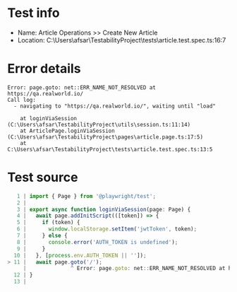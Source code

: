 # Test info

- Name: Article Operations >> Create New Article
- Location: C:\Users\afsar\TestabilityProject\tests\article.test.spec.ts:16:7

# Error details

```
Error: page.goto: net::ERR_NAME_NOT_RESOLVED at https://qa.realworld.io/
Call log:
  - navigating to "https://qa.realworld.io/", waiting until "load"

    at loginViaSession (C:\Users\afsar\TestabilityProject\utils\session.ts:11:14)
    at ArticlePage.loginViaSession (C:\Users\afsar\TestabilityProject\pages\article.page.ts:17:5)
    at C:\Users\afsar\TestabilityProject\tests\article.test.spec.ts:13:5
```

# Test source

```ts
   1 | import { Page } from '@playwright/test';
   2 |
   3 | export async function loginViaSession(page: Page) {
   4 |   await page.addInitScript(([token]) => {
   5 |     if (token) {
   6 |       window.localStorage.setItem('jwtToken', token);
   7 |     } else {
   8 |       console.error('AUTH_TOKEN is undefined');
   9 |     }
  10 |   }, [process.env.AUTH_TOKEN || '']);
> 11 |   await page.goto('/');
     |              ^ Error: page.goto: net::ERR_NAME_NOT_RESOLVED at https://qa.realworld.io/
  12 | }
  13 |
```